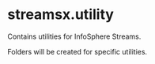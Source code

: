 streamsx.utility
================

Contains utilities for InfoSphere Streams.  

Folders will be created for specific utilities.
